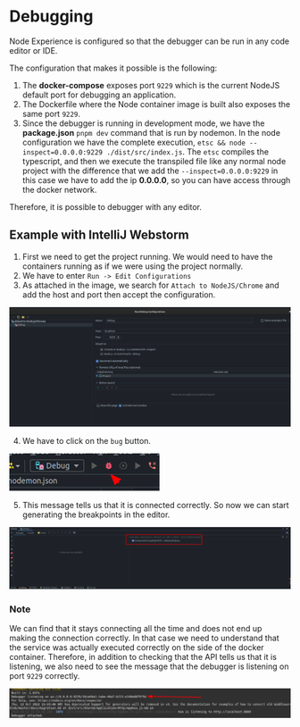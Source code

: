 # Debugging

Node Experience is configured so that the debugger can be run in any code editor or IDE.

The configuration that makes it possible is the following:

1. The **docker-compose** exposes port `9229` which is the current NodeJS default port for debugging an application.
2. The Dockerfile where the Node container image is built also exposes the same port `9229`.
3. Since the debugger is running in development mode, we have the **package.json** `pnpm dev` command that is run by nodemon. In the node configuration we have the complete execution, `etsc && node --inspect=0.0.0.0:9229 ./dist/src/index.js`. The `etsc` compiles the typescript, and then we execute the transpiled file like any normal node project with the difference that we add the `--inspect=0.0.0.0:9229` in this case we have to add the ip **0.0.0.0**, so you can have access through the docker network.

Therefore, it is possible to debugger with any editor.

## Example with IntelliJ Webstorm

1. First we need to get the project running. We would need to have the containers running as if we were using the project normally.
2. We have to enter `Run -> Edit Configurations`
3. As attached in the image, we search for `Attach to NodeJS/Chrome` and add the host and port then accept the configuration.

![01.png](images/debugger/01.png)

4. We have to click on the `bug` button.

![02.png](images/debugger/02.png)

5. This message tells us that it is connected correctly. So now we can start generating the breakpoints in the editor.

![03.png](images/debugger/03.png)

### Note

We can find that it stays connecting all the time and does not end up making the connection correctly. In that case we need to understand that the service was actually executed correctly on the side of the docker container. Therefore, in addition to checking that the API tells us that it is listening, we also need to see the message that the debugger is listening on port `9229` correctly.

![04.png](images/debugger/04.png)
